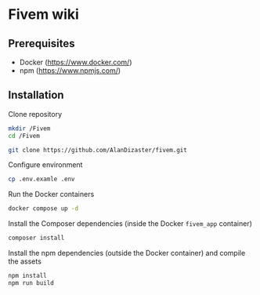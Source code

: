 # Fivem wiki 

## Prerequisites

* Docker (https://www.docker.com/)
* npm (https://www.npmjs.com/)

## Installation

Clone repository
```bash
mkdir /Fivem
cd /Fivem

git clone https://github.com/AlanDizaster/fivem.git
```

Configure environment
```bash
cp .env.examle .env
```

Run the Docker containers
```bash
docker compose up -d
```

Install the Composer dependencies (inside  the Docker `fivem_app` container)
```bash
composer install
```

Install the npm dependencies (outside the Docker container) and compile the assets
```bash
npm install
npm run build
```
